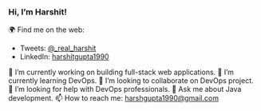 <!-- ### Hi there 👋


**harshgupta1990/harshgupta1990** is a ✨ _special_ ✨ repository because its `README.md` (this file) appears on your GitHub profile.

Here are some ideas to get you started:

- 🔭 I’m currently working on ...
- 🌱 I’m currently learning ...
- 👯 I’m looking to collaborate on ...
- 🤔 I’m looking for help with ...
- 💬 Ask me about ...
- 📫 How to reach me: ...
- 😄 Pronouns: ...
- ⚡ Fun fact: ...
-->

<!--### Hi there 👋 -->
### Hi, I’m Harshit!

🌍 Find me on the web:

- Tweets:   [@_real_harshit](https://twitter.com/real_harshit_)
- LinkedIn: [harshitgupta1990](https://www.linkedin.com/in/harshitgupta1990/)

🔭 I’m currently working on building full-stack web applications.
🌱 I’m currently learning DevOps.
👯 I’m looking to collaborate on DevOps project.
🤔 I’m looking for help with DevOps professionals.
💬 Ask me about Java development.
📫 How to reach me: harshgupta1990@gmail.com
